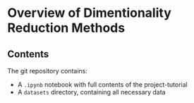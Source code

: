 # Overview of Dimentionality Reduction Methods

## Contents
The git repository contains:
* A ```.ipynb``` notebook with full contents of the project-tutorial
* A ```datasets``` directory, containing all necessary data
